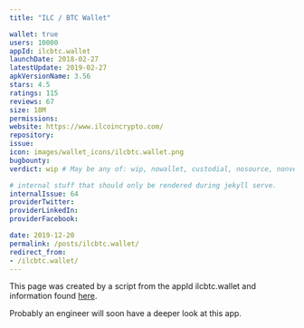 ```yaml
---
title: "ILC / BTC Wallet"

wallet: true
users: 10000
appId: ilcbtc.wallet
launchDate: 2018-02-27
latestUpdate: 2019-02-27
apkVersionName: 3.56
stars: 4.5
ratings: 115
reviews: 67
size: 18M
permissions:
website: https://www.ilcoincrypto.com/
repository:
issue:
icon: images/wallet_icons/ilcbtc.wallet.png
bugbounty:
verdict: wip # May be any of: wip, nowallet, custodial, nosource, nonverifiable, verifiable, bounty, cert1, cert2, cert3

# internal stuff that should only be rendered during jekyll serve.
internalIssue: 64
providerTwitter:
providerLinkedIn:
providerFacebook:

date: 2019-12-20
permalink: /posts/ilcbtc.wallet/
redirect_from:
- /ilcbtc.wallet/
---
```


This page was created by a script from the appId ilcbtc.wallet and information found
[here](https://play.google.com/store/apps/details?id=ilcbtc.wallet).

Probably an engineer will soon have a deeper look at this app.
